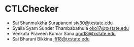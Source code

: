 ﻿# CTLChecker


- Sai Shanmukkha Surapaneni              siv30@txstate.edu
- Syaila Syam Sunder Thambabathula       oko17@txstate.edu
- Venkata Praveen Kumar Sana             qno18@txstate.edu
- Sai Bharani Bikkina                    jfi18@txstate.edu
